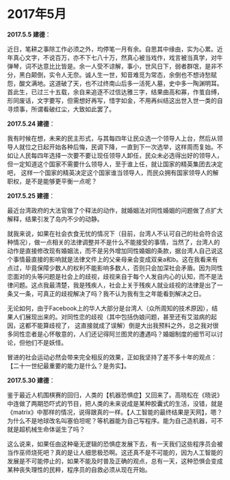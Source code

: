 # 2017年5月

**2017.5.5 建德**：

近日，笔耕之事除工作必须之外，均停笔一月有余。自思其中缘由，实为心累。近年真心文字，不说百万，亦不下七八十万，然真心被当戏作，戏言被当真学，对牛弹琴，词不达意比比皆是。余一人受不谅解，事小，世风日下，弱者群氓，是非不分，黑白颠倒，实令人无奈。诚人生一世，知音难觅为常态，余倒也不想诗愁赋怨，酸文满地。这道破了天，也不过终南山后多一活死人墓，史中多一陶渊明耳。首此生，已过三十五载，余自来追逐不过信达雅三字，结果曲高和寡，作茧自缚，形同废话，文字要写，但需想好再写，惜字如金，不用再纠结这出世入世一类的自寻烦事，所谓看破红尘，大致如此罢了。

**2017.5.24 建德**：

我有时候在想，未来的民主形式，与其每四年让民众选一个领导人上台，然后从领导人就位之日起开始各种后悔，民调下降，一直到下一次选举，这样周而复始。不如让人民每四年选择一次要不要让现任领导人卸任，民众未必选得出好的领导人，但一定知道这个国家不需要什么领导人，至于谁上任，就让国家的精英集团去决定吧，
这样一个国家的精英决定这个国家谁当领导人，而民众拥有国家领导人的解职权，是不是能够更平衡一点呢？

**2017.5.25 建德**：

最近台湾政府的大法官做了个释法的动作，就婚姻法对同性婚姻的问题做了点扩大解释，结果引发了岛内不少的动静。

就我来说，如果在社会衣食无忧的情况下（目前，台湾人不认可自己的社会符合这种情况），做一点相关的法律调整并不是什么不能接受的事情，当然了，台湾人的动作是直接修改现有婚姻法，而不是另外增加同性婚姻的条款，据台湾人自己说这个事情最直接的影响就是法律文件上的父亲母亲会变成双亲a和b。这在我看来有点过，毕竟保障少数人的权利不能影响多数人，否则只会加深社会矛盾。因为同性恋面对的头等问题是社会上的歧视，歧视来自于每个人发自内心的认知，而不是法律问题。这点我最清楚，我是残疾人，社会上关于残疾人就业歧视的法律是出了一条又一条，可真正的歧视解决了吗？我不认为我有生之年能看到解决之日。

无论如何，由于Facebook上的华人大部分是台湾人（众所周知的技术原因），结果人们展现出来的。对同性恋的歧视（其中包括伪娘问题，甚至还有艾滋病的起因，这都不能算歧视了， 这直接就成了误解）倒是大出我预料之外，总之我对很多同性恋者是心怀敬意的，人们还记得阿兰图灵的遭遇吗？婚姻制度的细节可以讨论，但他们不是妖怪。

冒进的社会运动必然会带来完全相反的效果，正如我坚持了差不多十年的观点：【二十一世纪最重要的能力是什么？是务实】。

**2017.5.30 建德**：

鉴于最近人机围棋赛的回归，人类的【机器恐惧症】又回来了。高晓松在《晓说》中连做了两期恐吓式的节目，把人类的未来说成是某种胶囊式的生活，没错，就是《matrix》中那样的情况，说得跟真的一样。【人工智能的最终结果是天网】，嗯？为什么不是地球改名叫塞伯坦呢？等机器能为自己写程序。能为自己造机器，可不就是超机械生命体诞生了吗？

这么说来，如果任由这种毫无逻辑的恐惧症发展下去，有一天我们这些程序员会被当作巫师烧死吧？真的是让人细思极恐啊。这还真不是不可能的，因为人工智能的发展是不可能停止的，如果不能及时普及正确的观点，总有一天，这种恐惧会变成某种丧失理性的民粹，程序员的自救必须从现在开始。
